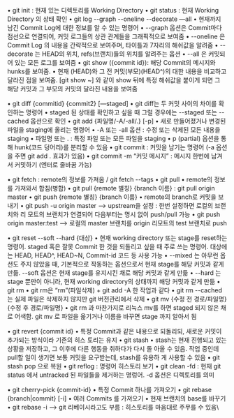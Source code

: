 • git init : 현재 있는 디렉토리를 Working Directory
• git status : 현재 Working Directory 의 상태 확인
• git log --graph --oneline --decorate —all
    • 현재까지 남긴 Commit Log에 대한 정보를 알 수 있는 명령어
    • --graph 옵션은 Commit마다 점선으로 연결되어, 커밋 로그들의 상관 관계들을 그래픽적으로 보여줌
    • --oneline 은 Commit Log 의 내용을 간략적으로 보여주며, 타이틀과 7자리의 해쉬값을 알려줌
    • --decorate 는 HEAD의 위치, refs(브랜치)들의 위치를 알려주는 옵션
    • --all 은 커밋되어 있는 모든 로그를 보여줌
• git show ({commit id}): 해당 Commit의 메시지와 hunks를 보여줌.
    • 현재 (HEAD)와 그 전 커밋(부모)(HEAD^)의 대한 내용을 비교하고 달라진 점을 보여줌. [git show ~] 와 같이 show 뒤에 특정 해쉬값을 붙이게 되면 그 해당 커밋과 그 부모의 커밋의 달라진 내용을 보여줌

• git diff {commitid} {commit2} [—staged]
    • git diff는 두 커밋 사이의 차이를 확인하는 명령어
    • staged 된 상태를 확인하고 싶을 때 그럴 경우에는 --staged 또는 --cached 옵션으로 확인
• git add {파일명/-A/-all/.} [-p]
    • 새로 만들어졌거나 변경된 파일을 staging에 올리는 명령어
    • -A 또는 -all 옵션 : 수정 또는 삭제된 모든 내용을 staging
    • 파일명 또는 . : 특정 파일 또는 모든 파일을 staging
    • p (partial) 옵션을 통해 hunk(코드 덩어리)를 분리할 수 있음
• git commit : 커밋을 남기는 명령어 (-a 옵션을 주면 git add . 효과가 있음)
• git commit -m “커밋 메시지” : 메시지 한번에 남겨서 커밋하기 (엔터로 줄바꿈 가능)


• git fetch : remote의 정보를 가져옴 / git fetch --tags
• git pull
    • remote의 정보를 가져와서 합침(병합)
    • git pull {remote 별칭} {branch 이름} : git pull origin master
• git push {remote 별칭} {branch 이름}
    • remote의 branch로 커밋을 보내기
    • git push -u origin master —> upstream을 설정 : 한번 설정하면 로컬의 브랜치와 리
    모트의 브랜치가 연결되어 다음부터는 명시 없이 push/pull 가능
    • git push origin master:test —> 로컬의 master 브랜치를 origin 리모트의 test 브랜치로 push

• git reset --soft --hard {대상}
    • 현재 working directory 또는 stage를 reset하는 명령어. staged 혹은 잘못 Commit 한 것을 되돌리고 싶을 때 주로 쓰는 명령어. 대상에는 HEAD, HEAD^, HEAD~N, Commit-id 코드 등 사용 가능
    • --mixed 는 아무런 옵션도 주지 않았을 때, 기본적으로 작동하는 옵션으로서 현재 stage를 해당 커밋과 같게 만듦. --soft 옵션은 현재 stage를 유지시킨 채로 해당 커밋과 같게 만듦
    • --hard 는 stage 뿐만이 아니라, 현재 working directory의 상태까지 해당 커밋과 같게 만듦
• git rm
    • git rm은 “rm”(파일삭제) + git add -A 한 작업과 같다
    • git rm --cached 는 실제 파일은 삭제하지 않지만 git 버전관리에서 삭제
• git mv {수정 전 경로/파일명} {수정 후 경로/파일명}
    • git rm 과 마찬가지로 리눅스 mv를 하면 staged 되지 않은 채로 어색함. git mv 로 파일을 옮기거나 이름을 바꾸면 stage 까지 알아서 됨

• git revert {commit id}
    • 특정 Commit과 같은 내용으로 되돌리되, 새로운 커밋이 추가되는 방식이라 기존의 히스
토리는 유지
• git stash
    • stash는 현재 진행되고 있는 상황을 저장하고, 그 이후에 다른 행동을 취하다가 다시 돌
    아올 수 있음. 작업 중인데 pull할 일이 생기면 보통 커밋을 요구받는데, stash를 유용하
    게 사용할 수 있음
    • git stash pop 으로 복원
• git reflog : 명령어 히스토리 보기
• git clean -fd : 현재 git status 에서 untracked 된 파일들을 제거하는 명렁어. -d 옵션은 디렉토리를 의미

• git cherry-pick {commit-id}
    • 특정 Commit 하나를 가져오기
• git rebase {branch|commit} [-i]
    • 여러 Commits 를 가져오기
    • 현재 브랜치의 base를 바꾸기
    • git rebase -i —> git 리베이시라고도 부름 : 히스토리를 마음대로 주무를 수 있음\



